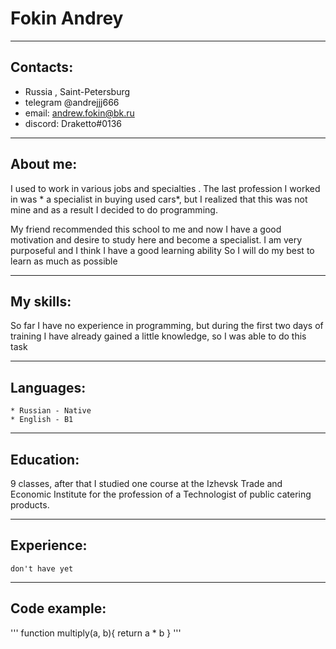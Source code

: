 # Fokin Andrey
--------------------------
## Contacts:
   * Russia , Saint-Petersburg
   * telegram @andrejjj666
   * email: andrew.fokin@bk.ru
   * discord: Draketto#0136
    
--------------------------
## About me:

 I used to work in various jobs and specialties . The last profession I worked in was * a specialist in buying used cars*, but I realized that this was not mine and as a result I decided to do programming.

 My friend recommended this school to me and now I have a good motivation and desire to study here and become a specialist.
 I am very purposeful and I think I have a good learning ability
 So I will do my best to learn as much as possible

--------------------------
## My skills:
So far I have no experience in programming,
but during the first two days of training I have already gained a little knowledge,
so I was able to do this task

--------------------------

## Languages:
    * Russian - Native
    * English - B1

--------------------------

## Education: 
9 classes, after that I studied one course at the Izhevsk Trade and Economic Institute for the profession of a Technologist of public catering products.

--------------------------

## Experience: 
    don't have yet 

--------------------------
## Code example: 
'''
    function multiply(a, b){
    return a * b
    }
'''